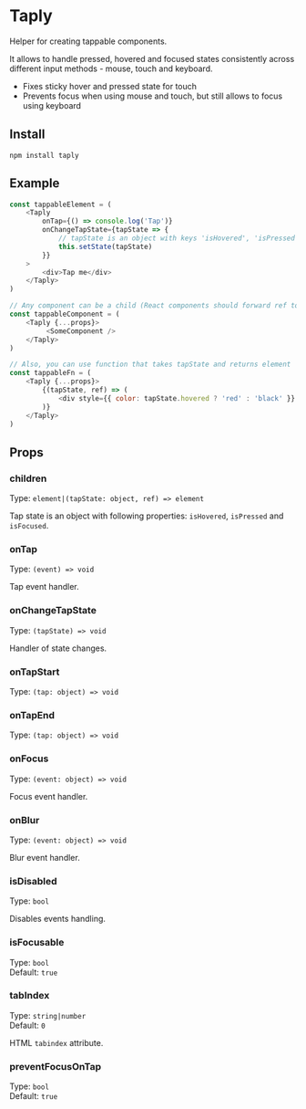 # Taply

Helper for creating tappable components.

It allows to handle pressed, hovered and focused states consistently
across different input methods - mouse, touch and keyboard.

- Fixes sticky hover and pressed state for touch
- Prevents focus when using mouse and touch, but still allows to focus using keyboard

## Install

```
npm install taply
```

## Example

```js
const tappableElement = (
    <Taply
        onTap={() => console.log('Tap')}
        onChangeTapState={tapState => {
            // tapState is an object with keys 'isHovered', 'isPressed' and 'isFocused'
            this.setState(tapState)
        }}
    >
        <div>Tap me</div>
    </Taply>
)

// Any component can be a child (React components should forward ref to inner DOM-element)
const tappableComponent = (
    <Taply {...props}>
         <SomeComponent />
    </Taply>
)

// Also, you can use function that takes tapState and returns element
const tappableFn = (
    <Taply {...props}>
        {(tapState, ref) => (
            <div style={{ color: tapState.hovered ? 'red' : 'black' }} ref={ref}>Tap me</div>
        )}
    </Taply>
)
```

## Props

### children
Type: `element|(tapState: object, ref) => element`

Tap state is an object with following properties: `isHovered`, `isPressed` and `isFocused`.

### onTap
Type: `(event) => void`

Tap event handler.

### onChangeTapState
Type: `(tapState) => void`

Handler of state changes.

### onTapStart
Type: `(tap: object) => void`

### onTapEnd
Type: `(tap: object) => void`

### onFocus
Type: `(event: object) => void`

Focus event handler.

### onBlur
Type: `(event: object) => void`

Blur event handler.

### isDisabled
Type: `bool`

Disables events handling.

### isFocusable
Type: `bool`
<br>
Default: `true`

### tabIndex
Type: `string|number`
<br>
Default: `0`

HTML `tabindex` attribute.

### preventFocusOnTap
Type: `bool`
<br>
Default: `true`
